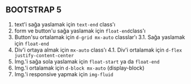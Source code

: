 ## BOOTSTRAP 5

1. text'i sağa yaslamak için `text-end` class'ı
2. form ve button'u sağa yaslamak için `float-end`class'ı
3. Button'su ortalamak için `d-grid mx-auto` classlar'ı
   3.1. Sağa yaslamak için `float-end`
4. Div'i ortaya almak için `mx-auto` class'ı
   4.1. Div'i ortalamak için `d-flex justify-content-center`
5. Img.'i sağa sola yaslamak için `float-start` ya da `float-end`
6. Img.'i ortalamak için `d-block mx-auto` (display-block)
7. Img.'i responsive yapmak için `img-fluid`
